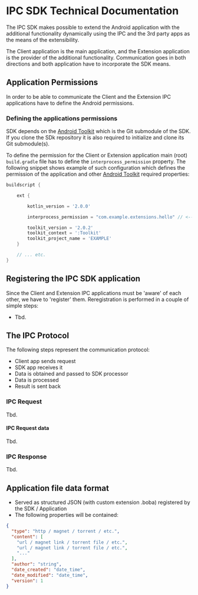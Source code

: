 # IPC SDK Technical Documentation

The IPC SDK makes possible to extend the Android application with the additional functionality 
dynamically using the IPC and the 3rd party apps as the means of the extensibility.

The Client application is the main application, and the Extension application is the provider of 
the additional functionality. Communication goes in both directions and both application have to 
incorporate the SDK means.

## Application Permissions

In order to be able to communicate the Client and the Extension IPC applications have to define
the Android permissions.

### Defining the applications permissions

SDK depends on the [Android Toolkit](https://github.com/red-elf/Android-Toolkit) which is the Git 
submodule of the SDK. If you clone the SDk repository it is also required to initialize and clone 
its Git submodule(s). 

To define the permission for the Client or Extension application main (root) `build.gradle` file has 
to define the `interprocess_permission` property. The following snippet shows example of such configuration 
which defines the permission of the application and other [Android Toolkit](https://github.com/red-elf/Android-Toolkit) 
required properties:

```groovy
buildscript {

    ext {

        kotlin_version = '2.0.0'

        interprocess_permission = "com.example.extensions.hello" // <--- HERE!

        toolkit_version = '2.0.2'
        toolkit_context = ':Toolkit'
        toolkit_project_name = 'EXAMPLE'
    }

    // ... etc.
}
```

## Registering the IPC SDK application

Since the Client and Extension IPC applications must be 'aware' of each other, we have to 
'register' them. Reregistration is performed in a couple of simple steps:

- Tbd.

## The IPC Protocol

The following steps represent the communication protocol:

- Client app sends request
- SDK app receives it
- Data is obtained and passed to SDK processor
- Data is processed
- Result is sent back

### IPC Request

Tbd.

#### IPC Request data

Tbd.

### IPC Response

Tbd.

## Application file data format

- Served as structured JSON (with custom extension .boba) registered by the SDK / Application
- The following properties will be contained:

```json
{
  "type": "http / magnet / torrent / etc.",
  "content": [
    "url / magnet link / torrent file / etc.",
    "url / magnet link / torrent file / etc.",
    "..."
  ],
  "author": "string",
  "date_created": "date_time",
  "date_modified": "date_time",
  "version": 1
}
```